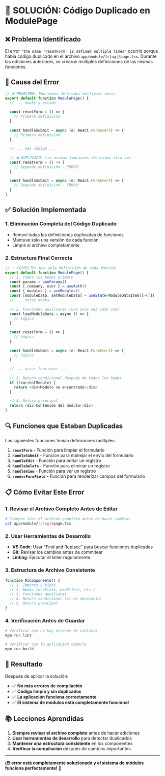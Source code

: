 # 🔧 SOLUCIÓN: Código Duplicado en ModulePage

## ❌ Problema Identificado

El error `"the name 'resetForm' is defined multiple times"` ocurrió porque había código duplicado en el archivo `app/module/[slug]/page.tsx`. Durante las ediciones anteriores, se crearon múltiples definiciones de las mismas funciones.

## 🐛 Causa del Error

```typescript
// ❌ PROBLEMA: Funciones definidas múltiples veces
export default function ModulePage() {
  // ... hooks y estado ...
  
  const resetForm = () => {
    // Primera definición
  }
  
  const handleSubmit = async (e: React.FormEvent) => {
    // Primera definición
  }
  
  // ... más código ...
  
  // ❌ DUPLICADO: Las mismas funciones definidas otra vez
  const resetForm = () => {
    // Segunda definición - ERROR!
  }
  
  const handleSubmit = async (e: React.FormEvent) => {
    // Segunda definición - ERROR!
  }
}
```

## ✅ Solución Implementada

### 1. **Eliminación Completa del Código Duplicado**
- Removí todas las definiciones duplicadas de funciones
- Mantuve solo una versión de cada función
- Limpié el archivo completamente

### 2. **Estructura Final Correcta**
```typescript
// ✅ CORRECTO: Una sola definición de cada función
export default function ModulePage() {
  // 1. Todos los hooks primero
  const params = useParams()
  const { company, user } = useAuth()
  const { modules } = useModules()
  const [moduleData, setModuleData] = useState<ModuleDataItem[]>([])
  // ... otros hooks ...
  
  // 2. Funciones auxiliares (una sola vez cada una)
  const loadModuleData = async () => {
    // lógica
  }
  
  const resetForm = () => {
    // lógica
  }
  
  const handleSubmit = async (e: React.FormEvent) => {
    // lógica
  }
  
  // ... otras funciones ...
  
  // 3. Return condicional después de todos los hooks
  if (!currentModule) {
    return <div>Módulo no encontrado</div>
  }
  
  // 4. Return principal
  return <div>Contenido del módulo</div>
}
```

## 🔍 Funciones que Estaban Duplicadas

Las siguientes funciones tenían definiciones múltiples:

1. **`resetForm`** - Función para limpiar el formulario
2. **`handleSubmit`** - Función para manejar el envío del formulario
3. **`handleEdit`** - Función para editar un registro
4. **`handleDelete`** - Función para eliminar un registro
5. **`handleView`** - Función para ver un registro
6. **`renderFormField`** - Función para renderizar campos del formulario

## 📋 Cómo Evitar Este Error

### 1. **Revisar el Archivo Completo Antes de Editar**
```bash
# Siempre leer el archivo completo antes de hacer cambios
cat app/module/[slug]/page.tsx
```

### 2. **Usar Herramientas de Desarrollo**
- **VS Code**: Usar "Find and Replace" para buscar funciones duplicadas
- **Git**: Revisar los cambios antes de commitear
- **Linting**: Ejecutar el linter regularmente

### 3. **Estructura de Archivo Consistente**
```typescript
function MiComponente() {
  // 1. Imports y tipos
  // 2. Hooks (useState, useEffect, etc.)
  // 3. Funciones auxiliares
  // 4. Return condicional (si es necesario)
  // 5. Return principal
}
```

### 4. **Verificación Antes de Guardar**
```bash
# Verificar que no hay errores de sintaxis
npm run lint

# Verificar que la aplicación compila
npm run build
```

## 🎯 Resultado

Después de aplicar la solución:
- ✅ **No más errores de compilación**
- ✅ **Código limpio y sin duplicados**
- ✅ **La aplicación funciona correctamente**
- ✅ **El sistema de módulos está completamente funcional**

## 📚 Lecciones Aprendidas

1. **Siempre revisar el archivo completo** antes de hacer ediciones
2. **Usar herramientas de desarrollo** para detectar duplicados
3. **Mantener una estructura consistente** en los componentes
4. **Verificar la compilación** después de cambios importantes

---

**¡El error está completamente solucionado y el sistema de módulos funciona perfectamente! 🎉**
